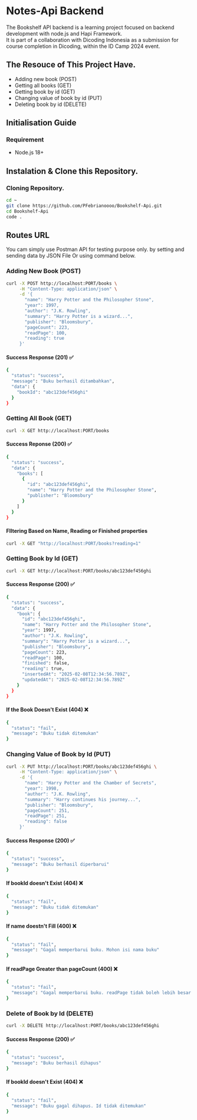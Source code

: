 # Notes-Api Backend
The Bookshelf API backend is a learning project focused on backend development with node.js and Hapi Framework.\
It is part of a collaboration with Dicoding Indonesia as a submission for course completion in Dicoding, within the ID Camp 2024 event.

## The Resouce of This Project Have.
- Adding new book (POST)
- Getting all books (GET)
- Getting book by id (GET)
- Changing value of book by id (PUT)
- Deleting book by id (DELETE)

## Initialisation Guide
### Requirement
- Node.js 18+

## Instalation & Clone this Repository.
### Cloning Repository.
```bash
cd ~
git clone https://github.com/PFebrianoooo/Bookshelf-Api.git
cd Bookshelf-Api
code .
```
## Routes URL
You cam simply use Postman API for testing purpose only. by setting and sending data by JSON File Or using command below.
### Adding New Book (POST)
```bash
curl -X POST http://localhost:PORT/books \
     -H "Content-Type: application/json" \
     -d '{
       "name": "Harry Potter and the Philosopher Stone",
       "year": 1997,
       "author": "J.K. Rowling",
       "summary": "Harry Potter is a wizard...",
       "publisher": "Bloomsbury",
       "pageCount": 223,
       "readPage": 100,
       "reading": true
     }'
```
#### Success Response (201) ✅
```bash 
{
  "status": "success",
  "message": "Buku berhasil ditambahkan",
  "data": {
    "bookId": "abc123def456ghi"
  }
}
```

### Getting All Book (GET)
```bash
curl -X GET http://localhost:PORT/books
```
#### Success Reponse (200) ✅
```bash
{
  "status": "success",
  "data": {
    "books": [
      {
        "id": "abc123def456ghi",
        "name": "Harry Potter and the Philosopher Stone",
        "publisher": "Bloomsbury"
      }
    ]
  }
}
```
#### FIltering Based on Name, Reading or Finished properties
```bash
curl -X GET "http://localhost:PORT/books?reading=1"
```

### Getting Book by Id (GET)
```bash
curl -X GET http://localhost:PORT/books/abc123def456ghi
```
#### Success Response (200) ✅
```bash
{
  "status": "success",
  "data": {
    "book": {
      "id": "abc123def456ghi",
      "name": "Harry Potter and the Philosopher Stone",
      "year": 1997,
      "author": "J.K. Rowling",
      "summary": "Harry Potter is a wizard...",
      "publisher": "Bloomsbury",
      "pageCount": 223,
      "readPage": 100,
      "finished": false,
      "reading": true,
      "insertedAt": "2025-02-08T12:34:56.789Z",
      "updatedAt": "2025-02-08T12:34:56.789Z"
    }
  }
}
```
#### If the Book Doesn't Exist (404) ❌
```bash
{
  "status": "fail",
  "message": "Buku tidak ditemukan"
}
```

### Changing Value of Book by Id (PUT)
```bash
curl -X PUT http://localhost:PORT/books/abc123def456ghi \
     -H "Content-Type: application/json" \
     -d '{
       "name": "Harry Potter and the Chamber of Secrets",
       "year": 1998,
       "author": "J.K. Rowling",
       "summary": "Harry continues his journey...",
       "publisher": "Bloomsbury",
       "pageCount": 251,
       "readPage": 251,
       "reading": false
     }'
```
#### Success Response (200) ✅
```bash
{
  "status": "success",
  "message": "Buku berhasil diperbarui"
}
```
#### If bookId doesn't Exist (404) ❌
```bash
{
  "status": "fail",
  "message": "Buku tidak ditemukan"
}
```
#### If name doestn't Fill (400) ❌
```bash
{
  "status": "fail",
  "message": "Gagal memperbarui buku. Mohon isi nama buku"
}
```
#### If readPage Greater than pageCount (400) ❌
```bash
{
  "status": "fail",
  "message": "Gagal memperbarui buku. readPage tidak boleh lebih besar dari pageCount"
}
```

### Delete of Book by Id (DELETE)
```bash
curl -X DELETE http://localhost:PORT/books/abc123def456ghi
```
#### Success Response (200) ✅
```bash
{
  "status": "success",
  "message": "Buku berhasil dihapus"
}
```
#### If bookId doesn't Exist (404) ❌
```bash
{
  "status": "fail",
  "message": "Buku gagal dihapus. Id tidak ditemukan"
}
```
